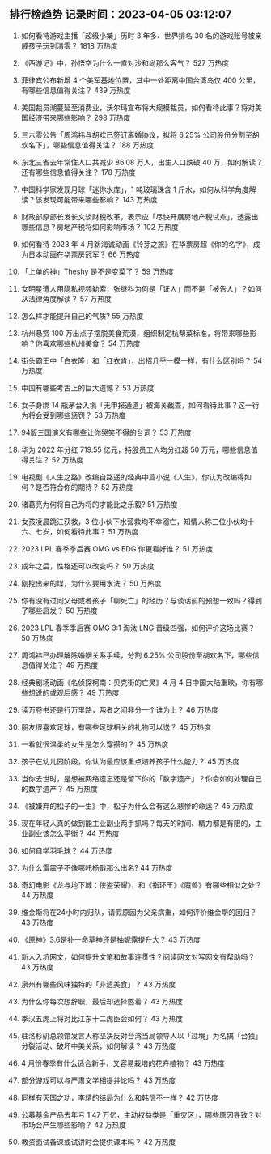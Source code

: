 
## 排行榜趋势 记录时间：2023-04-05 03:12:07
  
  1. 如何看待游戏主播「超级小桀」历时 3 年多、世界排名 30 名的游戏账号被亲戚孩子玩到清零？ 1818 万热度
    
  2. 《西游记》中，孙悟空为什么一直对沙和尚那么客气？ 527 万热度
    
  3. 菲律宾公布新增 4 个美军基地位置，其中一处距离中国台湾岛仅 400 公里，有哪些信息值得关注？ 439 万热度
    
  4. 美国裁员潮蔓延至消费业，沃尔玛宣布将大规模裁员，如何看待此事？将对美国经济带来哪些影响？ 298 万热度
    
  5. 三六零公告「周鸿祎与胡欢已签订离婚协议，拟将 6.25% 公司股份分割至胡欢名下」，哪些信息值得关注？ 188 万热度
    
  6. 东北三省去年常住人口共减少 86.08 万人，出生人口跌破 40 万，如何解读？还有哪些信息值得关注？ 178 万热度
    
  7. 中国科学家发现月球「迷你水库」，1 吨玻璃珠含 1 斤水，如何从科学角度解读？该发现可能带来哪些影响？ 143 万热度
    
  8. 财政部原部长发长文谈财税改革，表示应「尽快开展房地产税试点」，透露出哪些信息？房地产税将如何影响市场？ 102 万热度
    
  9. 如何看待 2023 年 4 月新海诚动画《铃芽之旅》在华票房超《你的名字》，成为日本动画在华票房冠军？ 66 万热度
    
  10. 「上单的神」Theshy 是不是变菜了？ 59 万热度
    
  11. 女明星遭人用隐私视频勒索，张继科为何是「证人」而不是「被告人」？如何从法律角度解读？ 57 万热度
    
  12. 怎么样才能提升自己的气质? 55 万热度
    
  13. 杭州悬赏 100 万出点子摆脱美食荒漠，组织制定杭帮菜标准，将带来哪些影响？你喜欢哪些杭州美食？ 54 万热度
    
  14. 街头霸王中「白衣隆」和「红衣肯」，出招几乎一模一样，有什么区别吗？ 54 万热度
    
  15. 中国有哪些考古上的巨大遗憾？ 53 万热度
    
  16. 女子身绑 14 瓶茅台入境「无申报通道」被海关截查，如何看待此事？这一行为将会受到哪些惩罚？ 53 万热度
    
  17. 94版三国演义有哪些让你哭笑不得的台词？ 53 万热度
    
  18. 华为 2022 年分红 719.55 亿元，持股员工人均分红超 50 万元，哪些信息值得关注？ 52 万热度
    
  19. 电视剧《人生之路》改编自路遥的经典中篇小说《人生》，你认为改编得如何？是否符合你的期待？ 52 万热度
    
  20. 诸葛亮为何将自己为将的才能比之乐毅? 51 万热度
    
  21. 女孩凌晨跳江获救，3 位小伙下水营救均不幸溺亡，知情人称三位小伙均十六、七岁，如何看待此事？ 51 万热度
    
  22. 2023 LPL 春季季后赛 OMG vs EDG 你更看好谁？ 51 万热度
    
  23. 成年之后，性格还可以改变吗？ 50 万热度
    
  24. 刚挖出来的煤，为什么要用水洗？ 50 万热度
    
  25. 你有没有过同父母或者孩子「聊死亡」的经历？与谈话前的预想一致吗？得到了哪些启发？ 50 万热度
    
  26. 2023 LPL 春季季后赛 OMG 3:1 淘汰 LNG 晋级四强，如何评价这场比赛？ 50 万热度
    
  27. 周鸿祎已办理解除婚姻关系手续，分割 6.25% 公司股份至胡欢名下，哪些信息值得关注？ 49 万热度
    
  28. 经典剧场动画《名侦探柯南：贝克街的亡灵》4 月 4 日中国大陆重映，你有哪些想说的或观后感？ 49 万热度
    
  29. 读万卷书还是行万里路，两者之间非分一个谁为上？ 46 万热度
    
  30. 朋友很喜欢足球，有哪些足球相关的礼物可以送？ 45 万热度
    
  31. 一看就很温柔的女生是怎么穿搭的？ 45 万热度
    
  32. 孩子在幼儿园阶段，你认为最应该重点培养孩子什么能力？ 45 万热度
    
  33. 当你去世时，是想被网络遗忘还是留下你的「数字遗产」？你会如何处理自己的数字遗产？ 45 万热度
    
  34. 《被嫌弃的松子的一生》中，松子为什么会有这么悲惨的命运？ 45 万热度
    
  35. 现在年轻人真的做到能主业副业两手抓吗？每天的时间、精力都是有限的，主业副业该怎么平衡？ 44 万热度
    
  36. 如何自学羽毛球？ 44 万热度
    
  37. 为什么雷震子不像哪吒杨戬那么出名? 44 万热度
    
  38. 奇幻电影《龙与地下城：侠盗荣耀》，和《指环王》《魔兽》有哪些相似之处？ 44 万热度
    
  39. 维金斯将在24小时内归队，请假原因为父亲病重，如何评价维金斯的回归？ 43 万热度
    
  40. 《原神》3.6是补一命草神还是抽妮露提升大？ 43 万热度
    
  41. 新人入坑网文，如何提升文笔和故事连贯性？阅读网文对写网文有帮助吗？ 43 万热度
    
  42. 泉州有哪些风味独特的「非遗美食」？ 43 万热度
    
  43. 为什么你每次想辞职，最后却选择憋着？ 43 万热度
    
  44. 季汉五虎上将对比江东十二虎臣会如何？ 43 万热度
    
  45. 驻洛杉矶总领馆发言人称坚决反对台湾当局领导人以「过境」为名搞「台独」分裂活动、破坏中美关系，如何解读？ 43 万热度
    
  46. 4 月份春季有什么适合新手，又容易栽培的花卉植物？ 43 万热度
    
  47. 部分游戏可以与严肃文学相提并论吗？ 43 万热度
    
  48. 同样有灭国之功，李靖的结局为什么和韩信不一样？ 42 万热度
    
  49. 公募基金产品去年亏 1.47 万亿，主动权益类是「重灾区」，哪些原因导致？对市场会产生哪些影响？ 42 万热度
    
  50. 教资面试备课或试讲时会提供课本吗？ 42 万热度
    